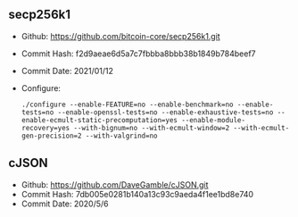 ## secp256k1

- Github: https://github.com/bitcoin-core/secp256k1.git
- Commit Hash: f2d9aeae6d5a7c7fbbba8bbb38b1849b784beef7
- Commit Date: 2021/01/12
- Configure:

  `./configure --enable-FEATURE=no --enable-benchmark=no --enable-tests=no --enable-openssl-tests=no --enable-exhaustive-tests=no --enable-ecmult-static-precomputation=yes --enable-module-recovery=yes --with-bignum=no --with-ecmult-window=2 --with-ecmult-gen-precision=2 --with-valgrind=no`

## cJSON

- Github: https://github.com/DaveGamble/cJSON.git
- Commit Hash: 7db005e0281b140a13c93c9aeda4f1ee1bd8e740
- Commit Date: 2020/5/6